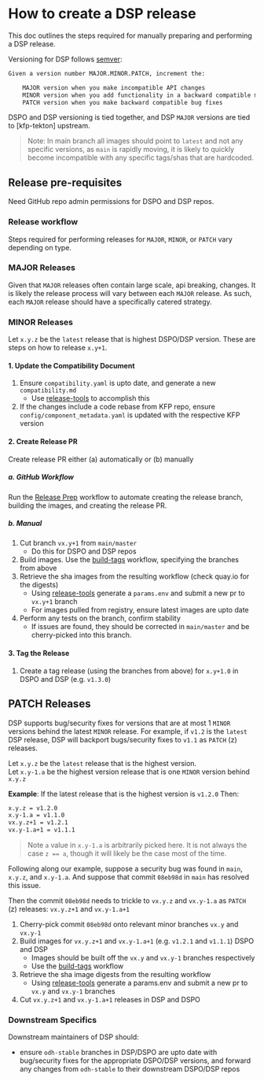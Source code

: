 # How to create a DSP release

This doc outlines the steps required for manually preparing and performing a DSP release.

Versioning for DSP follows [semver]:

```txt
Given a version number MAJOR.MINOR.PATCH, increment the:

    MAJOR version when you make incompatible API changes
    MINOR version when you add functionality in a backward compatible manner
    PATCH version when you make backward compatible bug fixes
```

DSPO and DSP versioning is tied together, and DSP `MAJOR` versions are tied to [kfp-tekton] upstream.

> Note: In main branch all images should point to `latest` and not any specific versions, as `main` is rapidly moving,
> it is likely to quickly become incompatible with any specific tags/shas that are hardcoded.

## Release pre-requisites

Need GitHub repo admin permissions for DSPO and DSP repos.

### Release workflow

Steps required for performing releases for `MAJOR`, `MINOR`, or `PATCH` vary depending on type.

### MAJOR Releases

Given that `MAJOR` releases often contain large scale, api breaking, changes. It is likely the release process will vary
between each `MAJOR` release. As such, each `MAJOR` release should have a specifically catered strategy.

### MINOR Releases

Let `x.y.z` be the `latest` release that is highest DSPO/DSP version. These are steps on how to release `x.y+1`.

#### 1. Update the Compatibility Document

1. Ensure `compatibility.yaml` is upto date, and generate a new `compatibility.md`
   - Use [release-tools] to accomplish this
1. If the changes include a code rebase from KFP repo, ensure `config/component_metadata.yaml` is updated with the respective KFP version
#### 2. Create Release PR
Create release PR either (a) automatically or (b) manually
##### a. GitHub Workflow

Run the
[Release Prep](https://github.com/opendatahub-io/data-science-pipelines-operator/actions/workflows/release_prep.yaml)
workflow to automate creating the release branch, building the images, and creating the release PR.

##### b. Manual

1. Cut branch `vx.y+1` from `main/master`
   - Do this for DSPO and DSP repos
1. Build images. Use the [build-tags] workflow, specifying the branches from above
1. Retrieve the sha images from the resulting workflow (check quay.io for the digests)
   - Using [release-tools] generate a `params.env` and submit a new pr to `vx.y+1` branch
   - For images pulled from registry, ensure latest images are upto date
1. Perform any tests on the branch, confirm stability
   - If issues are found, they should be corrected in `main/master` and be cherry-picked into this branch.

#### 3. Tag the Release

1. Create a tag release (using the branches from above) for `x.y+1.0` in DSPO and DSP (e.g. `v1.3.0`)

## PATCH Releases

DSP supports bug/security fixes for versions that are at most 1 `MINOR` versions behind the latest `MINOR` release.
For example, if `v1.2` is the `latest` DSP release, DSP will backport bugs/security fixes to `v1.1` as `PATCH` (z) releases.

Let `x.y.z` be the `latest` release that is the highest version.\
Let `x.y-1.a` be the highest version release that is one `MINOR` version behind `x.y.z`

**Example**:
If the latest release that is the highest version is `v1.2.0`
Then:

```txt
x.y.z = v1.2.0
x.y-1.a = v1.1.0
vx.y.z+1 = v1.2.1
vx.y-1.a+1 = v1.1.1
```

> Note `a` value in `x.y-1.a` is arbitrarily picked here. It is not always the case `z == a`, though it will likely
> be the case most of the time.

Following along our example, suppose a security bug was found in `main`, `x.y.z`, and `x.y-1.a`.
And suppose that commit `08eb98d` in `main` has resolved this issue.

Then the commit `08eb98d` needs to trickle to `vx.y.z` and `vx.y-1.a` as `PATCH` (z) releases: `vx.y.z+1` and `vx.y-1.a+1`

1. Cherry-pick commit `08eb98d` onto relevant minor branches `vx.y` and `vx.y-1`
2. Build images for `vx.y.z+1` and `vx.y-1.a+1` (e.g. `v1.2.1` and `v1.1.1`) DSPO and DSP
   - Images should be built off the `vx.y` and `vx.y-1` branches respectively
   - Use the [build-tags] workflow
3. Retrieve the sha image digests from the resulting workflow
   - Using [release-tools] generate a params.env and submit a new pr to `vx.y` and `vx.y-1` branches
4. Cut `vx.y.z+1` and `vx.y-1.a+1` releases in DSP and DSPO

### Downstream Specifics

Downstream maintainers of DSP should:

- ensure `odh-stable` branches in DSP/DSPO are upto date with bug/security fixes for the appropriate DSPO/DSP versions,
  and forward any changes from `odh-stable` to their downstream DSPO/DSP repos

[semver]: https://semver.org/
[build-tags]: https://github.com/opendatahub-io/data-science-pipelines-operator/actions/workflows/build-tags.yml
[release-tools]: ../../scripts/release/README.md
